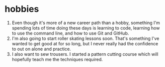 # hobbies

1. Even though it's more of a new career path than a hobby, something I'm spending lots of time doing these days is learning to code, learning how to use the command line, and how to use Git and GitHub.
2. I'm also going to start roller skating lessons soon. That's something I've wanted to get good at for so long, but I never really had the confidence to out on alone and practice.
3. I also want to sew trousers. I started a pattern cutting course which will hopefully teach me the techniques required.
